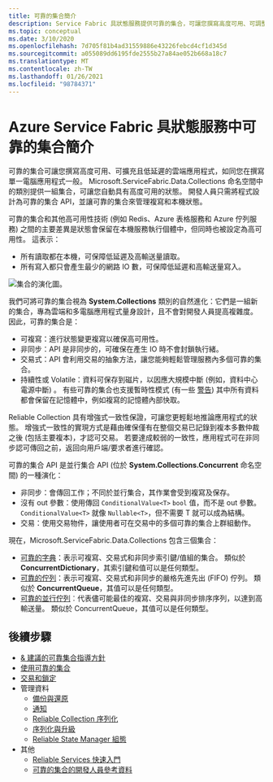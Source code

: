 ```yaml
---
title: 可靠的集合簡介
description: Service Fabric 具狀態服務提供可靠的集合，可讓您撰寫高度可用、可調整且低延遲的雲端應用程式。
ms.topic: conceptual
ms.date: 3/10/2020
ms.openlocfilehash: 7d705f81b4ad31559886e43226febcd4cf1d345d
ms.sourcegitcommit: a055089dd6195fde2555b27a84ae052b668a18c7
ms.translationtype: MT
ms.contentlocale: zh-TW
ms.lasthandoff: 01/26/2021
ms.locfileid: "98784371"
---
```

# <a name="introduction-to-reliable-collections-in-azure-service-fabric-stateful-services"></a>Azure Service Fabric 具狀態服務中可靠的集合簡介

可靠的集合可讓您撰寫高度可用、可擴充且低延遲的雲端應用程式，如同您在撰寫單一電腦應用程式一般。 Microsoft.ServiceFabric.Data.Collections 命名空間中的類別提供一組集合，可讓您自動具有高度可用的狀態。 開發人員只需將程式設計為可靠的集合 API，並讓可靠的集合來管理複寫和本機狀態。

可靠的集合和其他高可用性技術 (例如 Redis、Azure 表格服務和 Azure 佇列服務) 之間的主要差異是狀態會保留在本機服務執行個體中，但同時也被設定為高可用性。 這表示：

* 所有讀取都在本機，可保障低延遲及高輸送量讀取。
* 所有寫入都只會產生最少的網路 IO 數，可保障低延遲和高輸送量寫入。

![集合的演化圖。](media/service-fabric-reliable-services-reliable-collections/ReliableCollectionsEvolution.png)

我們可將可靠的集合視為 **System.Collections** 類別的自然進化：它們是一組新的集合，專為雲端和多電腦應用程式量身設計，且不會對開發人員提高複雜度。 因此，可靠的集合是：

* 可複寫：進行狀態變更複寫以確保高可用性。
* 非同步：API 是非同步的，可確保在產生 IO 時不會封鎖執行緒。
* 交易式：API 會利用交易的抽象方法，讓您能夠輕鬆管理服務內多個可靠的集合。
* 持續性或 Volatile：資料可保存到磁片，以因應大規模中斷 (例如，資料中心電源中斷) 。 有些可靠的集合也支援暫時性模式 (有一些 [警告](service-fabric-reliable-services-reliable-collections-guidelines.md#volatile-reliable-collections)) 其中所有資料都會保留在記憶體中，例如複寫的記憶體內部快取。

Reliable Collection 具有增強式一致性保證，可讓您更輕鬆地推論應用程式的狀態。
增強式一致性的實現方式是藉由確保僅有在整個交易已記錄到複本多數仲裁之後 (包括主要複本)，才認可交易。
若要達成較弱的一致性，應用程式可在非同步認可傳回之前，返回向用戶端/要求者進行確認。

可靠的集合 API 是並行集合 API (位於 **System.Collections.Concurrent** 命名空間) 的一種演化：

* 非同步：會傳回工作；不同於並行集合，其作業會受到複寫及保存。
* 沒有 out 參數：使用傳回 `ConditionalValue<T>` `bool` 值，而不是 out 參數。 `ConditionalValue<T>` 就像 `Nullable<T>`，但不需要 T 就可以成為結構。
* 交易：使用交易物件，讓使用者可在交易中的多個可靠的集合上群組動作。

現在，Microsoft.ServiceFabric.Data.Collections 包含三個集合：

* [可靠的字典](/dotnet/api/microsoft.servicefabric.data.collections.ireliabledictionary-2#microsoft_servicefabric_data_collections_ireliabledictionary_2)：表示可複寫、交易式和非同步索引鍵/值組的集合。 類似於 **ConcurrentDictionary**，其索引鍵和值可以是任何類型。
* [可靠的佇列](/dotnet/api/microsoft.servicefabric.data.collections.ireliablequeue-1#microsoft_servicefabric_data_collections_ireliablequeue_1)：表示可複寫、交易式和非同步的嚴格先進先出 (FIFO) 佇列。 類似於 **ConcurrentQueue**，其值可以是任何類型。
* [可靠的並行佇列](service-fabric-reliable-services-reliable-concurrent-queue.md)︰代表儘可能最佳的複寫、交易與非同步排序序列，以達到高輸送量。 類似於 ConcurrentQueue，其值可以是任何類型。

## <a name="next-steps"></a>後續步驟

* [& 建議的可靠集合指導方針](service-fabric-reliable-services-reliable-collections-guidelines.md)
* [使用可靠的集合](service-fabric-work-with-reliable-collections.md)
* [交易和鎖定](service-fabric-reliable-services-reliable-collections-transactions-locks.md)
* 管理資料
  * [備份與還原](service-fabric-reliable-services-backup-restore.md)
  * [通知](service-fabric-reliable-services-notifications.md)
  * [Reliable Collection 序列化](service-fabric-reliable-services-reliable-collections-serialization.md)
  * [序列化與升級](service-fabric-application-upgrade-data-serialization.md)
  * [Reliable State Manager 組態](service-fabric-reliable-services-configuration.md)
* 其他
  * [Reliable Services 快速入門](service-fabric-reliable-services-quick-start.md)
  * [可靠的集合的開發人員參考資料](/dotnet/api/microsoft.servicefabric.data.collections#microsoft_servicefabric_data_collections)
